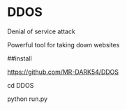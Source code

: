 # DDOS


Denial of service attack 




Powerful tool for taking down websites 




##install 




https://github.com/MR-DARK54/DDOS
















cd DDOS





python run.py

